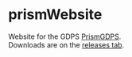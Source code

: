 # prismWebsite

Website for the GDPS [PrismGDPS](https://prismized.ncservers.xyz).<br>
Downloads are on the [releases tab](https://github.com/YeahhColix/prismWebsite/releases).
